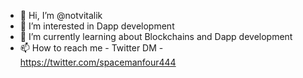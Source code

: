 - 👋 Hi, I’m @notvitalik
- 👀 I’m interested in Dapp development 
- 🌱 I’m currently learning about Blockchains and Dapp development
- 📫 How to reach me - Twitter DM - https://twitter.com/spacemanfour444

<!---
notvitalik/notvitalik is a ✨ special ✨ repository because its `README.md` (this file) appears on your GitHub profile.
You can click the Preview link to take a look at your changes.
--->
